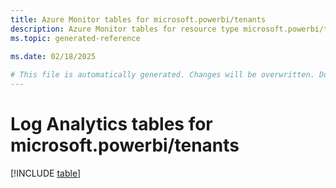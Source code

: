 ```yaml
---
title: Azure Monitor tables for microsoft.powerbi/tenants
description: Azure Monitor tables for resource type microsoft.powerbi/tenants
ms.topic: generated-reference
   
ms.date: 02/18/2025

# This file is automatically generated. Changes will be overwritten. Do not change this file directly.
---
```


# Log Analytics tables for microsoft.powerbi/tenants  

[!INCLUDE [table](~/reusable-content/ce-skilling/azure/includes/azure-monitor/reference/tables/microsoft-powerbi_tenants-include.md)]

